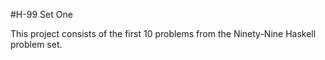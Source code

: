 #H-99 Set One

This project consists of the first 10 problems from the Ninety-Nine Haskell problem set.
